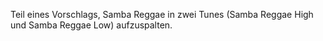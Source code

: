Teil eines Vorschlags, Samba Reggae in zwei Tunes (Samba Reggae High und Samba
Reggae Low) aufzuspalten.
